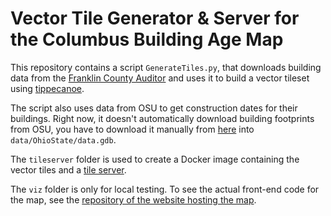 # Vector Tile Generator & Server for the Columbus Building Age Map  
  
This repository contains a script `GenerateTiles.py`, that downloads building data 
from the [Franklin County Auditor](ftp://apps.franklincountyauditor.com/) and uses it
to build a vector tileset using [tippecanoe](https://github.com/mapbox/tippecanoe/).  
  
The script also uses data from OSU to get construction dates for their buildings. Right now,
it doesn't automatically download building footprints from OSU, you have to download it manually 
from [here](https://gismaps.osu.edu/OSUMaps/Default.html?#) into `data/OhioState/data.gdb`.  
  
The `tileserver` folder is used to create a Docker image containing the vector tiles and a
[tile server](https://github.com/maptiler/tileserver-gl).
 
The `viz` folder is only for local testing. To see the actual front-end code for the map, see the [repository
of the website hosting the map](https://github.com/andrewts129/andrew-smith-dot-io).